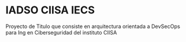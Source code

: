 # IADSO CIISA IECS
Proyecto de Titulo que consiste en arquitectura orientada a DevSecOps para Ing en Ciberseguridad del instituto CIISA
